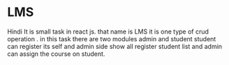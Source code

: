 # LMS
Hindi It is small task in react js. that name is LMS it is one type of crud operation . in this task there are two modules admin and student student can register its self and admin side show all register student list and admin can assign the course on student.

